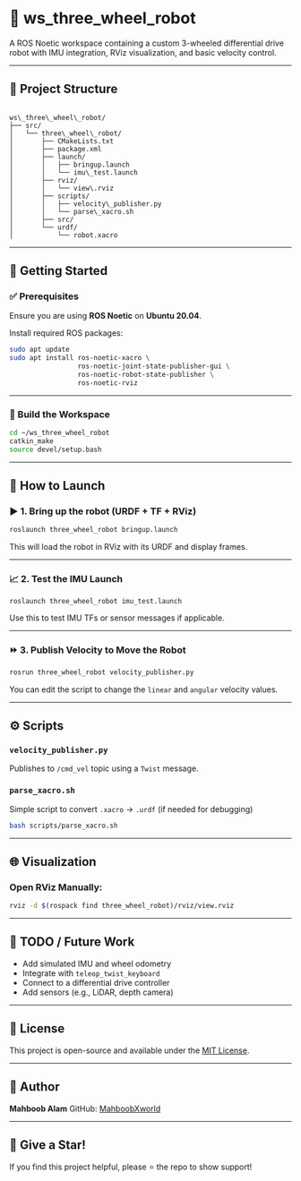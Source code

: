 # 🤖 ws_three_wheel_robot

A ROS Noetic workspace containing a custom 3-wheeled differential drive robot with IMU integration, RViz visualization, and basic velocity control.

---

## 📁 Project Structure

```

ws\_three\_wheel\_robot/
├── src/
│   └── three\_wheel\_robot/
│       ├── CMakeLists.txt
│       ├── package.xml
│       ├── launch/
│       │   ├── bringup.launch
│       │   └── imu\_test.launch
│       ├── rviz/
│       │   └── view\.rviz
│       ├── scripts/
│       │   ├── velocity\_publisher.py
│       │   └── parse\_xacro.sh
│       ├── src/
│       └── urdf/
│           └── robot.xacro

````

---

## 🚀 Getting Started

### ✅ Prerequisites

Ensure you are using **ROS Noetic** on **Ubuntu 20.04**.

Install required ROS packages:

```bash
sudo apt update
sudo apt install ros-noetic-xacro \
                 ros-noetic-joint-state-publisher-gui \
                 ros-noetic-robot-state-publisher \
                 ros-noetic-rviz
````

---

### 🔧 Build the Workspace

```bash
cd ~/ws_three_wheel_robot
catkin_make
source devel/setup.bash
```

---

## 🧪 How to Launch

### ▶️ 1. Bring up the robot (URDF + TF + RViz)

```bash
roslaunch three_wheel_robot bringup.launch
```

This will load the robot in RViz with its URDF and display frames.

---

### 📈 2. Test the IMU Launch

```bash
roslaunch three_wheel_robot imu_test.launch
```

Use this to test IMU TFs or sensor messages if applicable.

---

### ⏩ 3. Publish Velocity to Move the Robot

```bash
rosrun three_wheel_robot velocity_publisher.py
```

You can edit the script to change the `linear` and `angular` velocity values.

---

## ⚙️ Scripts

### `velocity_publisher.py`

Publishes to `/cmd_vel` topic using a `Twist` message.

### `parse_xacro.sh`

Simple script to convert `.xacro` → `.urdf` (if needed for debugging)

```bash
bash scripts/parse_xacro.sh
```

---

## 🌐 Visualization

### Open RViz Manually:

```bash
rviz -d $(rospack find three_wheel_robot)/rviz/view.rviz
```

---

## 📝 TODO / Future Work

* Add simulated IMU and wheel odometry
* Integrate with `teleop_twist_keyboard`
* Connect to a differential drive controller
* Add sensors (e.g., LiDAR, depth camera)

---

## 📜 License

This project is open-source and available under the [MIT License](LICENSE).

---

## 👤 Author

**Mahboob Alam**
GitHub: [MahboobXworld](https://github.com/MahboobXworld)

---

## 🌟 Give a Star!

If you find this project helpful, please ⭐️ the repo to show support!

````

